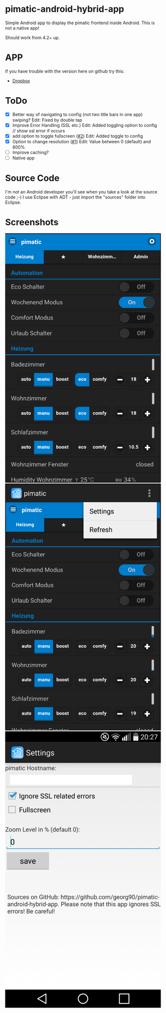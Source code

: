 # pimatic-android-hybrid-app

Simple Android app to display the pimatic frontend inside Android.
This is not a native app!

Should work from 4.2+ up.

# APP
If you have trouble with the version here on github try this: 

- [Dropbox](https://www.dropbox.com/s/s6qk95526yd6lmu/pimatic.apk?dl=0)

# ToDo

- [x] Better way of navigating to config (not two title bars in one app) swiping? Edit: Fixed by double tap
- [x] Improve Error Handling (SSL etc.) Edit: Added toggling option to config // show ssl error if occurs
- [x] add option to toggle fullscreen ([#2](https://github.com/georg90/pimatic-android-hybrid-app/issues/2)) Edit: Added toggle to config
- [x] Option to change resolution ([#1](https://github.com/georg90/pimatic-android-hybrid-app/issues/1)) Edit: Value between 0 (default) and 800%
- [ ] Improve caching?
- [ ] Native app

# Source Code

I'm not an Android developer you'll see when you take a look at the source code ;-) 
I use Eclipse with ADT - just import the "sources" folder into Eclipse.

# Screenshots
![screen1](https://raw.githubusercontent.com/georg90/pimatic-android-hybrid-app/master/screenshots/screen2.png)
![screen2](https://raw.githubusercontent.com/georg90/pimatic-android-hybrid-app/master/screenshots/screen3.PNG)
![screen3](https://raw.githubusercontent.com/georg90/pimatic-android-hybrid-app/master/screenshots/screen1.png)
